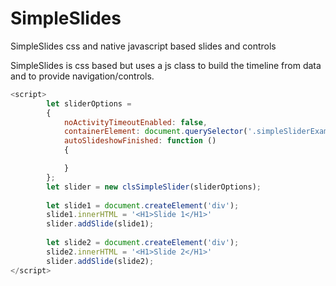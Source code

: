 # SimpleSlides
SimpleSlides css and native javascript based slides and controls

SimpleSlides is css based but uses a js class to build the timeline from data and to provide navigation/controls.

```javascript
<script>
        let sliderOptions =
        {
            noActivityTimeoutEnabled: false,
			containerElement: document.querySelector('.simpleSliderExample'),
            autoSlideshowFinished: function ()
            {

            }
        };
        let slider = new clsSimpleSlider(sliderOptions);
		
		let slide1 = document.createElement('div');
		slide1.innerHTML = '<H1>Slide 1</H1>'
        slider.addSlide(slide1);
		
		let slide2 = document.createElement('div');
		slide2.innerHTML = '<H1>Slide 2</H1>'
        slider.addSlide(slide2);		
</script>
```
